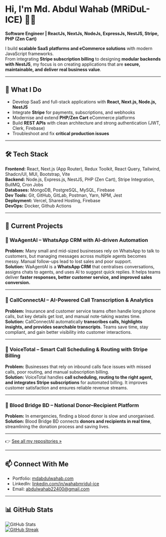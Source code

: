 # Hi, I'm Md. Abdul Wahab (MRiDuL-ICE) 👨‍💻  
**Software Engineer | ReactJs, NextJs, NodeJs, ExpressJs, NestJS, Stripe, PHP (Zen Cart)**  

I build **scalable SaaS platforms and eCommerce solutions** with modern JavaScript frameworks.  
From integrating **Stripe subscription billing** to designing **modular backends with NestJS**, my focus is on creating applications that are **secure, maintainable, and deliver real business value**.  

---

## 🚀 What I Do
- Develop SaaS and full-stack applications with **React, Next.js, Node.js, NestJS**  
- Integrate **Stripe** for payments, subscriptions, and webhooks  
- Modernise and extend **PHP/Zen Cart** eCommerce platforms  
- Build **REST APIs** with clean architecture and strong authentication (JWT, Clerk, Firebase)  
- Troubleshoot and fix **critical production issues**  

---

## 🛠 Tech Stack
**Frontend:** React, Next.js (App Router), Redux Toolkit, React Query, Tailwind, Shadcn/UI, MUI, Bootstrap, Vite  
**Backend:** Node.js, Express.js, NestJS, PHP (Zen Cart), Stripe Integration, BullMQ, Cron Jobs  
**Databases:** MongoDB, PostgreSQL, MySQL, Firebase  
**Dev Tools:** Git, GitHub, GitLab, Postman, Yarn, NPM, Jest  
**Deployment:** Vercel, Shared Hosting, Firebase  
**DevOps:** Docker, Github Actions

---
## 🚀 Current Projects  

### 🔹 WaAgentAI – WhatsApp CRM with AI-driven Automation  
**Problem:** Many small and mid-sized businesses rely on WhatsApp to talk to customers, but managing messages across multiple agents becomes messy. Manual follow-ups lead to lost sales and poor support.  
**Solution:** WaAgentAI is a **WhatsApp CRM** that centralises conversations, assigns chats to agents, and uses AI to suggest quick replies. It helps teams deliver **faster responses, better customer service, and improved sales conversion.**  

---

### 🔹 CallConnectAI – AI-Powered Call Transcription & Analytics  
**Problem:** Insurance and customer service teams often handle long phone calls, but key details get lost, and manual note-taking wastes time.  
**Solution:** CallConnectAI automatically **transcribes calls, highlights insights, and provides searchable transcripts.** Teams save time, stay compliant, and gain better visibility into customer interactions.  

---

### 🔹 VoiceTotal – Smart Call Scheduling & Routing with Stripe Billing  
**Problem:** Businesses that rely on inbound calls face issues with missed calls, poor routing, and manual subscription billing.  
**Solution:** VoiceTotal handles **call scheduling, routing to the right agent, and integrates Stripe subscriptions** for automated billing. It improves customer satisfaction and ensures reliable revenue streams.  

---

### 🔹 Blood Bridge BD – National Donor–Recipient Platform  
**Problem:** In emergencies, finding a blood donor is slow and unorganised.  
**Solution:** Blood Bridge BD connects **donors and recipients in real time**, streamlining the donation process and saving lives.   

---

👉 [See all my repositories »](https://github.com/wahab-orangetoolz?tab=repositories)

---

## 📫 Connect With Me
- Portfolio: [mdabdulwahab.com](https://mdabdulwahab.com)  
- LinkedIn: [linkedin.com/in/wahabmridul-ice](https://www.linkedin.com/in/wahabmridul-ice/)  
- Email: [abdulwahab22400@gmail.com](mailto:abdulwahab22400@gmail.com)  

---

## 📊 GitHub Stats
![GitHub Stats](https://github-readme-stats.vercel.app/api?username=wahab-orangetoolz&show_icons=true&theme=algolia)  
[![GitHub Streak](https://streak-stats.demolab.com?user=wahab-orangetoolz&theme=algolia)](https://git.io/streak-stats)  

